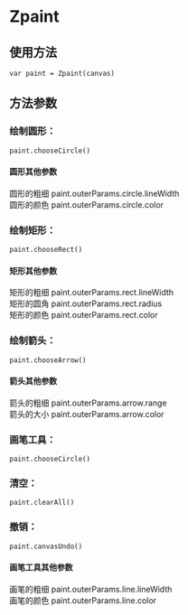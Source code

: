# Zpaint

## 使用方法

`var paint = Zpaint(canvas)`

## 方法参数

### 绘制圆形：

`paint.chooseCircle()`

#### 圆形其他参数

圆形的粗细 paint.outerParams.circle.lineWidth  
圆形的颜色 paint.outerParams.circle.color

### 绘制矩形：

`paint.chooseRect()`

#### 矩形其他参数

矩形的粗细 paint.outerParams.rect.lineWidth  
矩形的圆角 paint.outerParams.rect.radius  
矩形的颜色 paint.outerParams.rect.color

### 绘制箭头：

`paint.chooseArrow()`

#### 箭头其他参数

箭头的粗细 paint.outerParams.arrow.range  
箭头的大小 paint.outerParams.arrow.color

### 画笔工具：

`paint.chooseCircle()`

### 清空：

`paint.clearAll()`
### 撤销：

`paint.canvasUndo()`

#### 画笔工具其他参数

画笔的粗细 paint.outerParams.line.lineWidth  
画笔的颜色 paint.outerParams.line.color



